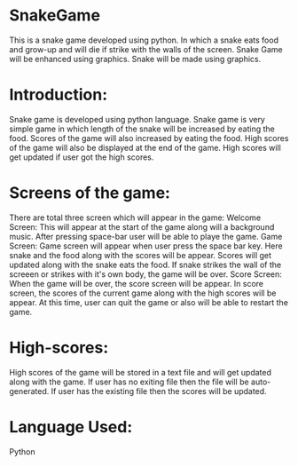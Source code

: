 # SnakeGame
This is a snake game developed using python.
In which a snake eats food and grow-up and will die if strike with the walls of the screen.
Snake Game will be enhanced using graphics. Snake will be made using graphics.

# Introduction:
Snake game is developed using python language. 
Snake game is very simple game in which length of the snake will be increased by eating the food.
Scores of the game will also increased by eating the food.
High scores of the game will also be displayed at the end of the game.
High scores will get updated if user got the high scores.

# Screens of the game:
There are total three screen which will appear in the game:
Welcome Screen: This will appear at the start of the game along will a background music.
After pressing space-bar user will be able to playe the game.
Game Screen: Game screen will appear when user press the space bar key.
Here snake and the food along with the scores will be appear.
Scores will get updated along with the snake eats the food.
If snake strikes the wall of the screeen or strikes with it's own body,  the game will be over.
Score Screen: When the game will be over, the score screen will be appear.
In score screen, the scores of the current game along with the high scores will be appear.
At this time, user can quit the game or also will be able to restart the game.

# High-scores: 
High scores of the game will be stored in a text file and will get updated along with the game.
If user has no exiting file then the file will be auto-generated.
If user has the existing file then the scores will be updated.

# Language Used:
Python
